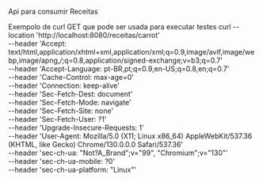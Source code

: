 Api para consumir Receitas

Exempolo de curl GET que pode ser usada para executar testes
curl --location 'http://localhost:8080/receitas/carrot' \
--header 'Accept: text/html,application/xhtml+xml,application/xml;q=0.9,image/avif,image/webp,image/apng,*/*;q=0.8,application/signed-exchange;v=b3;q=0.7' \
--header 'Accept-Language: pt-BR,pt;q=0.9,en-US;q=0.8,en;q=0.7' \
--header 'Cache-Control: max-age=0' \
--header 'Connection: keep-alive' \
--header 'Sec-Fetch-Dest: document' \
--header 'Sec-Fetch-Mode: navigate' \
--header 'Sec-Fetch-Site: none' \
--header 'Sec-Fetch-User: ?1' \
--header 'Upgrade-Insecure-Requests: 1' \
--header 'User-Agent: Mozilla/5.0 (X11; Linux x86_64) AppleWebKit/537.36 (KHTML, like Gecko) Chrome/130.0.0.0 Safari/537.36' \
--header 'sec-ch-ua: "Not?A_Brand";v="99", "Chromium";v="130"' \
--header 'sec-ch-ua-mobile: ?0' \
--header 'sec-ch-ua-platform: "Linux"'
